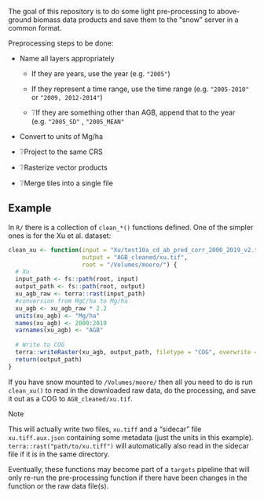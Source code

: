 

The goal of this repository is to do some light pre-processing to
above-ground biomass data products and save them to the “snow” server in
a common format.

Preprocessing steps to be done:

- Name all layers appropriately

  - If they are years, use the year (e.g. `"2005"`)

  - If they represent a time range, use the time range
    (e.g. `"2005-2010"` or `"2009, 2012-2014"`)

  - ❔If they are something other than AGB, append that to the year
    (e.g. `"2005_SD"` , `"2005_MEAN"`

- Convert to units of Mg/ha

- ❔Project to the same CRS

- ❔Rasterize vector products

- ❔Merge tiles into a single file

## Example

In `R/` there is a collection of `clean_*()` functions defined. One of
the simpler ones is for the Xu et al. dataset:

``` r
clean_xu <- function(input = "Xu/test10a_cd_ab_pred_corr_2000_2019_v2.tif", 
                     output = "AGB_cleaned/xu.tif",
                     root = "/Volumes/moore/") {
  # Xu
  input_path <- fs::path(root, input)
  output_path <- fs::path(root, output)
  xu_agb_raw <- terra::rast(input_path) 
  #conversion from MgC/ha to Mg/ha
  xu_agb <- xu_agb_raw * 2.2 
  units(xu_agb) <- "Mg/ha"
  names(xu_agb) <- 2000:2019
  varnames(xu_agb) <- "AGB"
  
  # Write to COG
  terra::writeRaster(xu_agb, output_path, filetype = "COG", overwrite = TRUE)
  return(output_path)
}
```

If you have snow mounted to `/Volumes/moore/` then all you need to do is
run `clean_xu()` to read in the downloaded raw data, do the processing,
and save it out as a COG to `AGB_cleaned/xu.tif`.

> [!NOTE]
>
> This will actually write two files, `xu.tiff` and a “sidecar” file
> `xu.tiff.aux.json` containing some metadata (just the units in this
> example). `terra::rast("path/to/xu.tiff")` will automatically also
> read in the sidecar file if it is in the same directory.

Eventually, these functions may become part of a `targets` pipeline that
will only re-run the pre-processing function if there have been changes
in the function or the raw data file(s).
